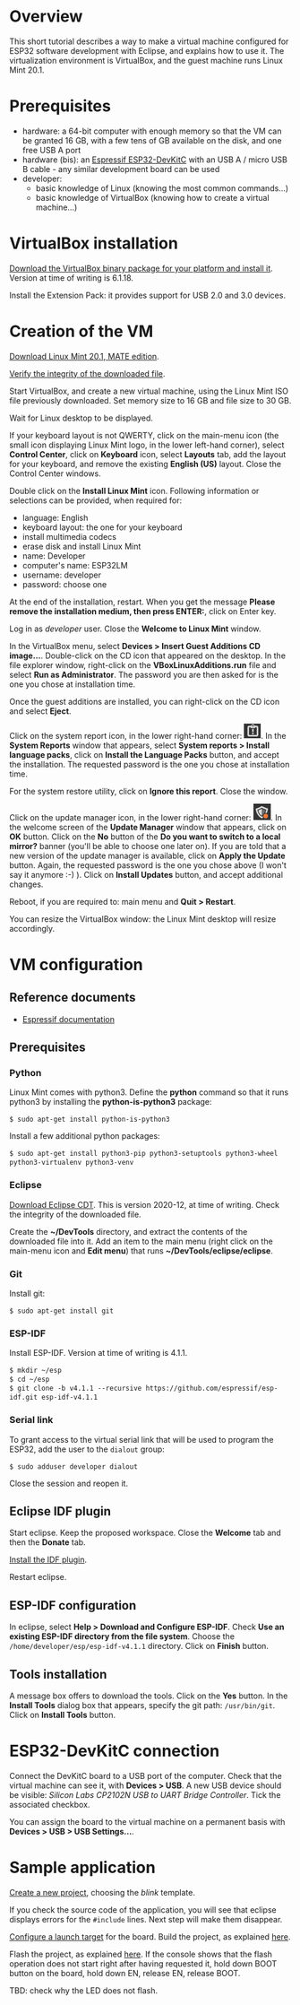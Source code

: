 # Overview

This short tutorial describes a way to make a virtual machine configured for ESP32 software development with Eclipse, and explains how to use it. The virtualization environment is VirtualBox, and the guest machine runs Linux Mint 20.1.

# Prerequisites

* hardware: a 64-bit computer with enough memory so that the VM can be granted 16 GB, with a few tens of GB available on the disk, and one free USB A port
* hardware (bis): an [Espressif ESP32-DevKitC](https://www.espressif.com/en/products/devkits/esp32-devkitc/overview) with an USB A / micro USB B cable - any similar development board can be used
* developer: 
  * basic knowledge of Linux (knowing the most common commands...)
  * basic knowledge of VirtualBox (knowing how to create a virtual machine...)

# VirtualBox installation

[Download the VirtualBox binary package for your platform and install it](https://www.virtualbox.org/wiki/Downloads). Version at time of writing is 6.1.18.

Install the Extension Pack: it provides support for USB 2.0 and 3.0 devices.

# Creation of the VM

[Download Linux Mint 20.1, MATE edition](https://linuxmint.com/download.php).

[Verify the integrity of the downloaded file](https://linuxmint.com/verify.php).

Start VirtualBox, and create a new virtual machine, using the Linux Mint ISO file previously downloaded. Set memory size to 16 GB and file size to 30 GB.

Wait for Linux desktop to be displayed.

If your keyboard layout is not QWERTY, click on the main-menu icon (the small icon displaying Linux Mint logo, in the lower left-hand corner), select **Control Center**, click on **Keyboard** icon, select **Layouts** tab, add the layout for your keyboard, and remove the existing **English (US)** layout. Close the Control Center windows.

Double click on the **Install Linux Mint** icon. Following information or selections can be provided, when required for:
* language: English
* keyboard layout: the one for your keyboard
* install multimedia codecs
* erase disk and install Linux Mint
* name: Developer
* computer's name: ESP32LM
* username: developer
* password: choose one

At the end of the installation, restart. When you get the message **Please remove the installation medium, then press ENTER:**, click on Enter key.

Log in as *developer* user. Close the **Welcome to Linux Mint** window.

In the VirtualBox menu, select **Devices > Insert Guest Additions CD image...**. Double-click on the CD icon that appeared on the desktop. In the file explorer window, right-click on the **VBoxLinuxAdditions.run** file and select **Run as Administrator**. The password you are then asked for is the one you chose at installation time.

Once the guest additions are installed, you can right-click on the CD icon and select **Eject**.

Click on the system report icon, in the lower right-hand corner: ![icon](images/systemReportIcon.png). In the **System Reports** window that appears, select **System reports > Install language packs**, click on **Install the Language Packs** button, and accept the installation. The requested password is the one you chose at installation time.

For the system restore utility, click on **Ignore this report**. Close the window.

Click on the update manager icon, in the lower right-hand corner: ![icon](images/updateManagerIcon.png). In the welcome screen of the **Update Manager** window that appears, click on **OK** button. Click on the **No** button of the **Do you want to switch to a local mirror?** banner (you'll be able to choose one later on). If you are told that a new version of the update manager is available, click on **Apply the Update** button. Again, the requested password is the one you chose above (I won't say it anymore :-) ). Click on **Install Updates** button, and accept additional changes.

Reboot, if you are required to: main menu and **Quit > Restart**.

You can resize the VirtualBox window: the Linux Mint desktop will resize accordingly.

# VM configuration

## Reference documents

* [Espressif documentation](https://github.com/espressif/idf-eclipse-plugin/blob/master/README.md)

## Prerequisites

### Python

Linux Mint comes with python3. Define the **python** command so that it runs python3 by installing the **python-is-python3** package:

```shell
$ sudo apt-get install python-is-python3
```

Install a few additional python packages:

```shell
$ sudo apt-get install python3-pip python3-setuptools python3-wheel python3-virtualenv python3-venv
```

### Eclipse

[Download Eclipse CDT](https://www.eclipse.org/downloads/download.php?file=/technology/epp/downloads/release/2020-12/R/eclipse-cpp-2020-12-R-linux-gtk-x86_64.tar.gz). This is version 2020-12, at time of writing. Check the integrity of the downloaded file.

Create the **~/DevTools** directory, and extract the contents of the downloaded file into it. Add an item to the main menu (right click on the main-menu icon and **Edit menu**) that runs **~/DevTools/eclipse/eclipse**.

### Git

Install git:

```shell
$ sudo apt-get install git
```

### ESP-IDF

Install ESP-IDF. Version at time of writing is 4.1.1.

```shell
$ mkdir ~/esp
$ cd ~/esp
$ git clone -b v4.1.1 --recursive https://github.com/espressif/esp-idf.git esp-idf-v4.1.1
```

### Serial link

To grant access to the virtual serial link that will be used to program the ESP32, add the user to the `dialout` group:

```shell
$ sudo adduser developer dialout
```

Close the session and reopen it.

## Eclipse IDF plugin

Start eclipse. Keep the proposed workspace. Close the **Welcome** tab and then the **Donate** tab.

[Install the IDF plugin](https://github.com/espressif/idf-eclipse-plugin#installing-idf-plugin-using-update-site-url).

Restart eclipse.

## ESP-IDF configuration

In eclipse, select **Help > Download and Configure ESP-IDF**. Check **Use an existing ESP-IDF directory from the file system**. Choose the `/home/developer/esp/esp-idf-v4.1.1` directory. Click on **Finish** button.

## Tools installation

A message box offers to download the tools. Click on the **Yes** button. In the **Install Tools** dialog box that appears, specify the git path: `/usr/bin/git`. Click on **Install Tools** button.

# ESP32-DevKitC connection

Connect the DevKitC board to a USB port of the computer. Check that the virtual machine can see it, with **Devices > USB**. A new USB device should be visible: *Silicon Labs CP2102N USB to UART Bridge Controller*. Tick the associated checkbox.

You can assign the board to the virtual machine on a permanent basis with **Devices > USB > USB Settings...**.

# Sample application

[Create a new project](https://github.com/espressif/idf-eclipse-plugin#create-a-new-project-using-esp-idf-templates), choosing the *blink* template.

If you check the source code of the application, you will see that eclipse displays errors for the `#include` lines. Next step will make them disappear.

[Configure a launch target](https://github.com/espressif/idf-eclipse-plugin#configuring-launch-target) for the board. Build the project, as explained [here](https://github.com/espressif/idf-eclipse-plugin#compiling-the-project).

Flash the project, as explained [here](https://github.com/espressif/idf-eclipse-plugin#flashing-the-project). If the console shows that the flash operation does not start right after having requested it, hold down BOOT button on the board, hold down EN, release EN, release BOOT.

TBD: check why the LED does not flash.